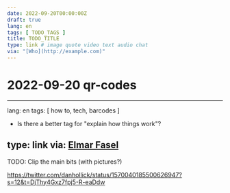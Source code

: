 ```yaml
---
date: 2022-09-20T00:00:00Z
draft: true
lang: en
tags: [ TODO_TAGS ]
title: TODO_TITLE
type: link # image quote video text audio chat
via: "[Who](http://example.com)"
---
```

# 2022-09-20 qr-codes




---
lang: en
tags: [ how to, tech, barcodes ]


-   Is there a better tag for "explain how things work"?

type: link
via: [Elmar Fasel](https://springernature.slack.com/archives/C067EMYAF/p1663187866717359)
---


TODO: Clip the main bits (with pictures?)


<https://twitter.com/danhollick/status/1570040185500626947?s=12&t=DjThy4Gxz7fpj5-R-eaDdw>


